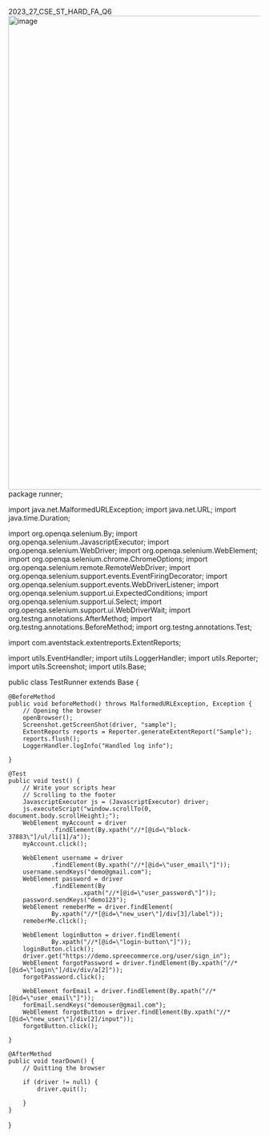2023_27_CSE_ST_HARD_FA_Q6 
<img width="1919" height="947" alt="image" src="https://github.com/user-attachments/assets/66c99d70-ce8e-4fb2-b5c6-0cc449937422" />
package runner;

import java.net.MalformedURLException;
import java.net.URL;
import java.time.Duration;

import org.openqa.selenium.By;
import org.openqa.selenium.JavascriptExecutor;
import org.openqa.selenium.WebDriver;
import org.openqa.selenium.WebElement;
import org.openqa.selenium.chrome.ChromeOptions;
import org.openqa.selenium.remote.RemoteWebDriver;
import org.openqa.selenium.support.events.EventFiringDecorator;
import org.openqa.selenium.support.events.WebDriverListener;
import org.openqa.selenium.support.ui.ExpectedConditions;
import org.openqa.selenium.support.ui.Select;
import org.openqa.selenium.support.ui.WebDriverWait;
import org.testng.annotations.AfterMethod;
import org.testng.annotations.BeforeMethod;
import org.testng.annotations.Test;

import com.aventstack.extentreports.ExtentReports;

import utils.EventHandler;
import utils.LoggerHandler;
import utils.Reporter;
import utils.Screenshot;
import utils.Base;

public class TestRunner extends Base {

	@BeforeMethod
	public void beforeMethod() throws MalformedURLException, Exception {
		// Opening the browser
		openBrowser();
		Screenshot.getScreenShot(driver, "sample");
		ExtentReports reports = Reporter.generateExtentReport("Sample");
		reports.flush();
		LoggerHandler.logInfo("Handled log info");

	}

	@Test
	public void test() {
		// Write your scripts hear
		// Scrolling to the footer
		JavascriptExecutor js = (JavascriptExecutor) driver;
		js.executeScript("window.scrollTo(0, document.body.scrollHeight);");
		WebElement myAccount = driver
				.findElement(By.xpath("//*[@id=\"block-37883\"]/ul/li[1]/a"));
		myAccount.click();

		WebElement username = driver
				.findElement(By.xpath("//*[@id=\"user_email\"]"));
		username.sendKeys("demo@gmail.com");
		WebElement password = driver
				.findElement(By
						.xpath("//*[@id=\"user_password\"]"));
		password.sendKeys("demo123");
		WebElement remeberMe = driver.findElement(
				By.xpath("//*[@id=\"new_user\"]/div[3]/label"));
		remeberMe.click();

		WebElement loginButton = driver.findElement(
				By.xpath("//*[@id=\"login-button\"]"));
		loginButton.click();
		driver.get("https://demo.spreecommerce.org/user/sign_in");
		WebElement forgotPassword = driver.findElement(By.xpath("//*[@id=\"login\"]/div/div/a[2]"));
		forgotPassword.click();

		WebElement forEmail = driver.findElement(By.xpath("//*[@id=\"user_email\"]"));
		forEmail.sendKeys("demouser@gmail.com");
		WebElement forgotButton = driver.findElement(By.xpath("//*[@id=\"new_user\"]/div[2]/input"));
		forgotButton.click();

	}

	@AfterMethod
	public void tearDown() {
		// Quitting the browser

		if (driver != null) {
			driver.quit();

		}
	}
}
